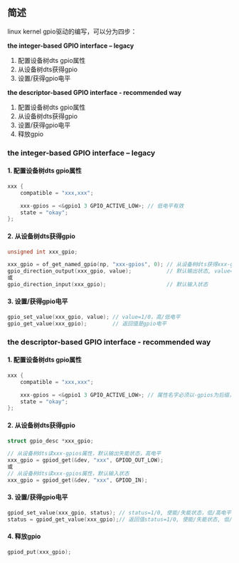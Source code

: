 ## 简述

linux kernel gpio驱动的编写，可以分为四步：

**the integer-based GPIO interface – legacy**

1. 配置设备树dts gpio属性
3. 从设备树dts获得gpio
3. 设置/获得gpio电平

**the descriptor-based GPIO interface - recommended way**

1. 配置设备树dts gpio属性
2. 从设备树dts获得gpio
3. 设置/获得gpio电平
4. 释放gpio

### the integer-based GPIO interface – legacy

#### 1. 配置设备树dts gpio属性

```c
xxx {
    compatible = "xxx,xxx";

    xxx-gpios = <&gpio1 3 GPIO_ACTIVE_LOW>; // 低电平有效
    state = "okay";
};
```

#### 2. 从设备树dts获得gpio

```c
unsigned int xxx_gpio;

xxx_gpio = of_get_named_gpio(np, "xxx-gpios", 0); // 从设备树dts获得xxx-gpios属性的第一个gpio
gpio_direction_output(xxx_gpio, value);           // 默认输出状态, value=1/0，高/低电平
或
gpio_direction_input(xxx_gpio);                   // 默认输入状态
```

#### 3. 设置/获得gpio电平

```c
gpio_set_value(xxx_gpio, value); // value=1/0，高/低电平
gpio_get_value(xxx_gpio);        // 返回值是gpio电平
```

### the descriptor-based GPIO interface - recommended way

#### 1. 配置设备树dts gpio属性

```c
xxx {
    compatible = "xxx,xxx";

    xxx-gpios = <&gpio1 3 GPIO_ACTIVE_LOW>; // 属性名字必须以-gpios为后缀，低电平有效
    state = "okay";
};
```

#### 2. 从设备树dts获得gpio

```c
struct gpio_desc *xxx_gpio;

// 从设备树dts读xxx-gpios属性，默认输出失能状态，高电平
xxx_gpio = gpiod_get(&dev, "xxx", GPIOD_OUT_LOW); 
或
// 从设备树dts读xxx-gpios属性，默认输入状态
xxx_gpio = gpiod_get(&dev, "xxx", GPIOD_IN);
```

#### 3. 设置/获得gpio电平

```c
gpiod_set_value(xxx_gpio, status); // status=1/0, 使能/失能状态，低/高电平
status = gpiod_get_value(xxx_gpio);// 返回值status=1/0, 使能/失能状态, 低/高电平
```

#### 4. 释放gpio

```c
gpiod_put(xxx_gpio);
```

